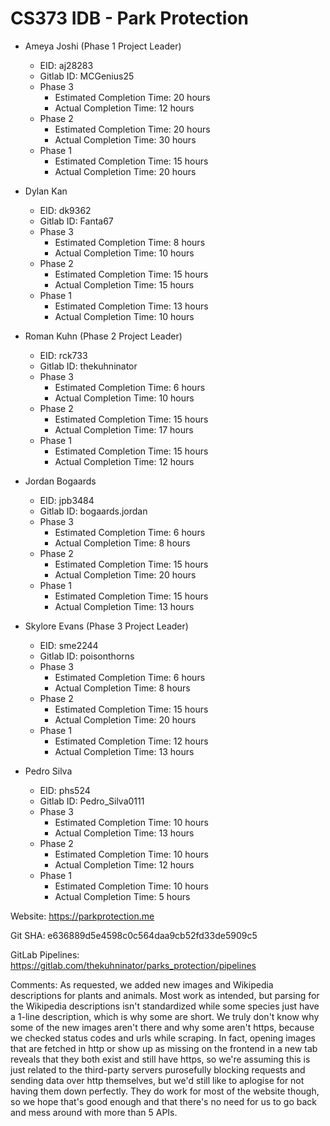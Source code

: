 

# CS373 IDB - Park Protection

- Ameya Joshi (Phase 1 Project Leader)
	- EID: aj28283
	- Gitlab ID: MCGenius25
	- Phase 3
		- Estimated Completion Time: 20 hours
		- Actual Completion Time: 12 hours
	- Phase 2
		- Estimated Completion Time: 20 hours
		- Actual Completion Time: 30 hours
	- Phase 1
		- Estimated Completion Time: 15 hours
		- Actual Completion Time: 20 hours

- Dylan Kan
	- EID: dk9362
	- Gitlab ID: Fanta67
	- Phase 3
		- Estimated Completion Time: 8 hours
		- Actual Completion Time: 10 hours
	- Phase 2
		- Estimated Completion Time: 15 hours
		- Actual Completion Time: 15 hours
	- Phase 1
		- Estimated Completion Time: 13 hours
		- Actual Completion Time: 10 hours

- Roman Kuhn (Phase 2 Project Leader)
	- EID: rck733
	- Gitlab ID: thekuhninator
	- Phase 3
		- Estimated Completion Time: 6 hours
		- Actual Completion Time: 10 hours
	- Phase 2
		- Estimated Completion Time: 15 hours
		- Actual Completion Time: 17 hours
	- Phase 1
		- Estimated Completion Time: 15 hours
		- Actual Completion Time: 12 hours

- Jordan Bogaards
	- EID: jpb3484
	- Gitlab ID: bogaards.jordan
	- Phase 3
		- Estimated Completion Time: 6 hours
		- Actual Completion Time: 8 hours
	- Phase 2
		- Estimated Completion Time: 15 hours
		- Actual Completion Time: 20 hours
	- Phase 1
		- Estimated Completion Time: 15 hours
		- Actual Completion Time: 13 hours

- Skylore Evans (Phase 3 Project Leader)
	- EID: sme2244
	- Gitlab ID: poisonthorns
	- Phase 3
		- Estimated Completion Time: 6 hours
		- Actual Completion Time: 8 hours
	- Phase 2
		- Estimated Completion Time: 15 hours
		- Actual Completion Time: 20 hours
	- Phase 1
		- Estimated Completion Time: 12 hours
		- Actual Completion Time: 13 hours

- Pedro Silva
	- EID: phs524
	- Gitlab ID: Pedro_Silva0111
	- Phase 3
		- Estimated Completion Time: 10 hours
		- Actual Completion Time: 13 hours
	- Phase 2
		- Estimated Completion Time: 10 hours
		- Actual Completion Time: 12 hours
	- Phase 1
		- Estimated Completion Time: 10 hours
		- Actual Completion Time: 5 hours


Website: https://parkprotection.me

Git SHA: e636889d5e4598c0c564daa9cb52fd33de5909c5

GitLab Pipelines: https://gitlab.com/thekuhninator/parks_protection/pipelines

Comments:	As requested, we added new images and Wikipedia descriptions for plants and animals.
			Most work as intended, but parsing for the Wikipedia descriptions isn't standardized 
			while some species just have a 1-line description, which is why some
			are short. We truly don't know why some of the new images aren't there and why some aren't
			https, because we checked status codes and urls while scraping. In fact, opening images
			that are fetched in http or show up as missing on the frontend in a new tab reveals that
			they both exist and still have https, so we're assuming this is just related to the
			third-party servers purosefully blocking requests and sending data over http themselves,
			but we'd still like to aplogise for not having them down perfectly. They do work for most
			of the website though, so we hope that's good enough and that there's no need for us to
			go back and mess around with more than 5 APIs.

